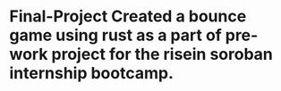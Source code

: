 # Final-Project Created a bounce game using rust as a part of pre-work project for the risein soroban internship bootcamp.
